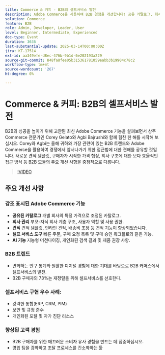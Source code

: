 ```yaml
---
title: Commerce & 커피 - B2B의 셀프서비스 발전
description: Adobe Commerce을 사용하여 B2B 경험을 개선합니다! 공유 카탈로그, 회사 관리, 견적, 셀프서비스 도구와 같은 기능을 살펴보십시오. AI 기능 및 B2B 트렌드에 대해 알아봅니다. 셀프서비스 모범 사례를 구현하고 고객 경험을 개선합니다. 더 많은 통찰력과 리소스를 보려면 Adobe Summit에 참여하십시오.
solution: Commerce
feature: B2B
role: Admin, Developer, Leader, User
level: Beginner, Intermediate, Experienced
doc-type: Event
duration: 3636
last-substantial-update: 2025-03-14T00:00:00Z
jira: KT-17514
exl-id: aa349efe-d8ec-476b-9b1d-6e202193a229
source-git-commit: 848fa8fee05b315361781059eabb3b19904c78c2
workflow-type: tm+mt
source-wordcount: '267'
ht-degree: 0%

---
```


# Commerce &amp; 커피: B2B의 셀프서비스 발전

B2B의 성공을 높이기 위해 고안된 최신 Adobe Commerce 기능을 살펴보면서 상주 Commerce 전문가인 Corey Gelato와 Agbi Bajrushi와 함께 힘찬 한 해를 시작해 보십시오. Corey와 Agbi는 올해 귀하와 가장 관련이 있는 B2B 트렌드와 Adobe Commerce을 활용하여 경쟁에서 앞서나가기 위한 접근법에 대한 견해를 공유할 것입니다. 새로운 견적 템플릿, 구매자가 시작한 가격 협상, 회사 구조에 대한 보다 효율적인 접근 방식 등 B2B 모듈의 주요 개선 사항을 중점적으로 다룹니다.

>[!VIDEO](https://video.tv.adobe.com/v/3451619/?learn=on&enablevpops)

## 주요 개선 사항

### 강조 표시된 Adobe Commerce 기능

* **공유된 카탈로그** 개별 회사의 특정 가격으로 조정된 카탈로그.
* **회사 관리** 부모-자식 회사 계층 구조, 사용자 역할 및 사용 권한.
* **견적** 견적 템플릿, 인라인 견적, 배송비 조정 등 견적 기능이 향상되었습니다.
* **셀프 서비스 도구** 빠른 주문, 구매 요청 목록 및 구매 승인 워크플로와 같은 기능.
* **AI 기능** 지능형 머천다이징, 개인화된 검색 결과 및 제품 권장 사항.

### B2B 트렌드

* 변화하는 인구 통계와 원활한 디지털 경험에 대한 기대를 바탕으로 B2B 커머스에서 셀프서비스의 발전.
* B2B 구매자의 73%는 재정렬을 위해 셀프서비스를 선호한다.

### 셀프서비스 구현 우수 사례:

* 강력한 통합(ERP, CRM, PIM)
* 보안 및 규정 준수
* 개인화된 포털 및 자가 진단 리소스

### 향상된 고객 경험

* B2B 구매자를 위한 매끄러운 소비자 유사 경험을 만드는 데 집중하십시오.
* 영업 팀을 강화하고 조달 프로세스를 간소화하는 툴

